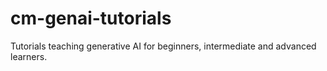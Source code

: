 # cm-genai-tutorials
Tutorials teaching generative AI for beginners, intermediate and advanced learners.
